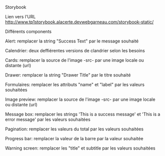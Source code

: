 Storybook

Lien vers l'URL
http://www.tp1storybook.alacerte.devwebgarneau.com/storybook-static/


Différents components

Alert: remplacer la string "Success Text" par le message souhaité

Calendrier: deux deffiérentes versions de clandrier selon les besoins

Cards: remplacer la source de l'image -src- par une image locale ou distante (url)

Drawer: remplacer la string "Drawer Title" par le titre souhaité

Formulaires: remplacer les attributs "name" et "label" par les valeurs souhaitées

Image preview: remplacer la source de l'image -src- par une image locale ou distante (url)

Message box: remplacer les strings 'This is a success message' et 'This is a error message' par les valeurs souhaitées

Pagination: remplacer les valeurs du total par les valeurs souhaitées

Progress bar: remplacer la valeur de la barre par la valeur souhaitée

Warning screen: remplacer les "title" et subtitle par les valeurs souhaitées

